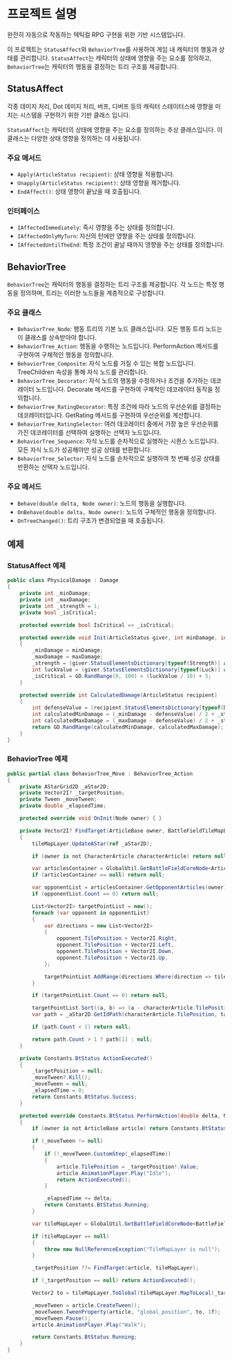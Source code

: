 # 프로젝트 설명

완전히 자동으로 작동하는 텍틱컬 RPG 구현을 위한 기반 시스템입니다.

이 프로젝트는 `StatusAffect`와 `BehaviorTree`를 사용하여 게임 내 캐릭터의 행동과 상태를 관리합니다. `StatusAffect`는 캐릭터의 상태에 영향을 주는 요소를 정의하고, `BehaviorTree`는 캐릭터의 행동을 결정하는 트리 구조를 제공합니다.

## StatusAffect

각종 데미지 처리, Dot 데미지 처리, 버프, 디버프 등의 캐릭터 스테이터스에 영향을 미치는 시스템을 구현하기 위한 기반 클래스 입니다.

`StatusAffect`는 캐릭터의 상태에 영향을 주는 요소를 정의하는 추상 클래스입니다. 이 클래스는 다양한 상태 영향을 정의하는 데 사용됩니다.


### 주요 메서드

- `Apply(ArticleStatus recipient)`: 상태 영향을 적용합니다.
- `Unapply(ArticleStatus recipient)`: 상태 영향을 제거합니다.
- `EndAffect()`: 상태 영향이 끝났을 때 호출됩니다.

### 인터페이스

- `IAffectedImmediately`: 즉시 영향을 주는 상태를 정의합니다.
- `IAffectedOnlyMyTurn`: 자신의 턴에만 영향을 주는 상태를 정의합니다.
- `IAffectedUntilTheEnd`: 특정 조건이 끝날 때까지 영향을 주는 상태를 정의합니다.

## BehaviorTree

`BehaviorTree`는 캐릭터의 행동을 결정하는 트리 구조를 제공합니다. 각 노드는 특정 행동을 정의하며, 트리는 이러한 노드들을 계층적으로 구성합니다.

### 주요 클래스

- `BehaviorTree_Node`: 행동 트리의 기본 노드 클래스입니다. 모든 행동 트리 노드는 이 클래스를 상속받아야 합니다.
- `BehaviorTree_Action`: 행동을 수행하는 노드입니다. PerformAction 메서드를 구현하여 구체적인 행동을 정의합니다.
- `BehaviorTree_Composite`: 자식 노드를 가질 수 있는 복합 노드입니다. TreeChildren 속성을 통해 자식 노드를 관리합니다.
- `BehaviorTree_Decorator`: 자식 노드의 행동을 수정하거나 조건을 추가하는 데코레이터 노드입니다. Decorate 메서드를 구현하여 구체적인 데코레이터 동작을 정의합니다.
- `BehaviorTree_RatingDecorator`: 특정 조건에 따라 노드의 우선순위를 결정하는 데코레이터입니다. GetRating 메서드를 구현하여 우선순위를 계산합니다.
- `BehaviorTree_RatingSelector`: 여러 데코레이터 중에서 가장 높은 우선순위를 가진 데코레이터를 선택하여 실행하는 선택자 노드입니다.
- `BehaviorTree_Sequence`: 자식 노드를 순차적으로 실행하는 시퀀스 노드입니다. 모든 자식 노드가 성공해야만 성공 상태를 반환합니다.
- `BehaviorTree_Selector`: 자식 노드를 순차적으로 실행하여 첫 번째 성공 상태를 반환하는 선택자 노드입니다.

### 주요 메서드

- `Behave(double delta, Node owner)`: 노드의 행동을 실행합니다.
- `OnBehave(double delta, Node owner)`: 노드의 구체적인 행동을 정의합니다.
- `OnTreeChanged()`: 트리 구조가 변경되었을 때 호출됩니다.

## 예제

### StatusAffect 예제

```csharp
public class PhysicalDamage : Damage
{
    private int _minDamage;
    private int _maxDamage;
    private int _strength = 1;
    private bool _isCritical;

    protected override bool IsCritical => _isCritical;

    protected override void Init(ArticleStatus giver, int minDamage, int maxDamage)
    {
        _minDamage = minDamage;
        _maxDamage = maxDamage;
        _strength = (giver.StatusElementsDictionary[typeof(Strength)] as Strength)?.Value ?? _strength;
        int luckValue = (giver.StatusElementsDictionary[typeof(Luck)] as Luck)?.Value ?? 0;
        _isCritical = GD.RandRange(0, 100) < (luckValue / 10) + 5;
    }

    protected override int CalculatedDamage(ArticleStatus recipient)
    {
        int defenseValue = (recipient.StatusElementsDictionary[typeof(Defense)] as Defense)?.Value ?? 0;
        int calculatedMinDamage = (_minDamage - defenseValue) / 2 + _strength + 25;
        int calculatedMaxDamage = (_maxDamage - defenseValue) / 2 + _strength + 25;
        return GD.RandRange(calculatedMinDamage, calculatedMaxDamage);
    }
}
```

### BehaviorTree 예제

```csharp
public partial class BehaviorTree_Move : BehaviorTree_Action
{
    private AStarGrid2D _aStar2D;
    private Vector2I? _targetPosition;
    private Tween _moveTween;
    private double _elapsedTime;

    protected override void OnInit(Node owner) { }

    private Vector2I? FindTarget(ArticleBase owner, BattleFieldTileMapLayer tileMapLayer)
    {
        tileMapLayer.UpdateAStar(ref _aStar2D);

        if (owner is not CharacterArticle characterArticle) return null;

        var articlesContainer = GlobalUtil.GetBattleFieldCoreNode<ArticlesContainer>(owner);
        if (articlesContainer == null) return null;

        var opponentList = articlesContainer.GetOpponentArticles(owner);
        if (opponentList.Count == 0) return null;

        List<Vector2I> targetPointList = new();
        foreach (var opponent in opponentList)
        {
            var directions = new List<Vector2I>
            {
                opponent.TilePosition + Vector2I.Right,
                opponent.TilePosition + Vector2I.Left,
                opponent.TilePosition + Vector2I.Down,
                opponent.TilePosition + Vector2I.Up,
            };

            targetPointList.AddRange(directions.Where(direction => tileMapLayer.GetUsedRect().HasPoint(direction) && !_aStar2D.IsPointSolid(direction)));
        }

        if (targetPointList.Count == 0) return null;

        targetPointList.Sort((a, b) => (a - characterArticle.TilePosition).LengthSquared().CompareTo((b - characterArticle.TilePosition).LengthSquared()));
        var path = _aStar2D.GetIdPath(characterArticle.TilePosition, targetPointList[0], true);

        if (path.Count < 2) return null;

        return path.Count > 1 ? path[1] : null;
    }

    private Constants.BtStatus ActionExecuted()
    {
        _targetPosition = null;
        _moveTween?.Kill();
        _moveTween = null;
        _elapsedTime = 0;
        return Constants.BtStatus.Success;
    }

    protected override Constants.BtStatus PerformAction(double delta, Node owner)
    {
        if (owner is not ArticleBase article) return Constants.BtStatus.Failure;

        if (_moveTween != null)
        {
            if (!_moveTween.CustomStep(_elapsedTime))
            {
                article.TilePosition = _targetPosition!.Value;
                article.AnimationPlayer.Play("Idle");
                return ActionExecuted();
            }

            _elapsedTime += delta;
            return Constants.BtStatus.Running;
        }

        var tileMapLayer = GlobalUtil.GetBattleFieldCoreNode<BattleFieldTileMapLayer>(article);

        if (tileMapLayer == null)
        {
            throw new NullReferenceException("TileMapLayer is null");
        }

        _targetPosition ??= FindTarget(article, tileMapLayer);

        if (_targetPosition == null) return ActionExecuted();

        Vector2 to = tileMapLayer.ToGlobal(tileMapLayer.MapToLocal(_targetPosition.Value));

        _moveTween = article.CreateTween();
        _moveTween.TweenProperty(article, "global_position", to, 1f);
        _moveTween.Pause();
        article.AnimationPlayer.Play("Walk");

        return Constants.BtStatus.Running;
    }
}
```

